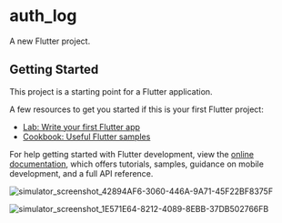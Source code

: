 # auth_log

A new Flutter project.

## Getting Started

This project is a starting point for a Flutter application.

A few resources to get you started if this is your first Flutter project:

- [Lab: Write your first Flutter app](https://docs.flutter.dev/get-started/codelab)
- [Cookbook: Useful Flutter samples](https://docs.flutter.dev/cookbook)

For help getting started with Flutter development, view the
[online documentation](https://docs.flutter.dev/), which offers tutorials,
samples, guidance on mobile development, and a full API reference.

![simulator_screenshot_42894AF6-3060-446A-9A71-45F22BF8375F](https://user-images.githubusercontent.com/113663776/233904513-095bef7b-3a67-481b-8597-d8ac643b83e3.png)



![simulator_screenshot_1E571E64-8212-4089-8EBB-37DB502766FB](https://user-images.githubusercontent.com/113663776/233904536-6725135d-7a9b-4d0f-b41e-8182c6cc98cf.png)

